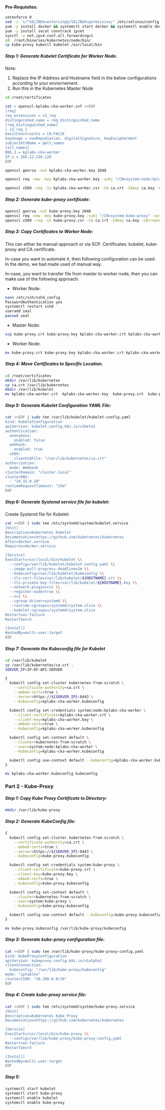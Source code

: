 #### Pre-Requisites:
```sh
setenforce 0
sed -i 's/^SELINUX=enforcing$/SELINUX=permissive/' /etc/selinux/config
yum -y install docker && systemctl start docker && systemctl enable docker
yum -y install socat conntrack ipset
sysctl -w net.ipv4.conf.all.forwarding=1
cd  /root/binaries/kubernetes/node/bin/
cp kube-proxy kubectl kubelet /usr/local/bin
```
##### Step 1: Generate Kubelet Certificate for Worker Node.

Note: 
   1. Replace the IP Address and Hostname field in the below configurations according to your enviornement. 
   2. Run this in the Kubernetes Master Node
```sh
cd /root/certificates
```

```sh
cat > openssl-kplabs-cka-worker.cnf <<EOF
[req]
req_extensions = v3_req
distinguished_name = req_distinguished_name
[req_distinguished_name]
[ v3_req ]
basicConstraints = CA:FALSE
keyUsage = nonRepudiation, digitalSignature, keyEncipherment
subjectAltName = @alt_names
[alt_names]
DNS.1 = kplabs-cka-worker
IP.1 = 165.22.216.120
EOF
```
```sh
openssl genrsa -out kplabs-cka-worker.key 2048
```
```sh
openssl req -new -key kplabs-cka-worker.key -subj "/CN=system:node:kplabs-cka-worker/O=system:nodes" -out kplabs-cka-worker.csr -config openssl-kplabs-cka-worker.cnf
```
```sh
openssl x509 -req -in kplabs-cka-worker.csr -CA ca.crt -CAkey ca.key -CAcreateserial  -out kplabs-cka-worker.crt -extensions v3_req -extfile openssl-kplabs-cka-worker.cnf -days 1000
```
##### Step 2: Generate kube-proxy certificate:
```sh
openssl genrsa -out kube-proxy.key 2048
openssl req -new -key kube-proxy.key -subj "/CN=system:kube-proxy" -out kube-proxy.csr
openssl x509 -req -in kube-proxy.csr -CA ca.crt -CAkey ca.key -CAcreateserial  -out kube-proxy.crt -days 1000
```
##### Step 3: Copy Certificates to Worker Node:

This can either be manual approach or via SCP.
Certificates: kubelet, kube-proxy and CA certificate.

In-case you want to automate it, then following configuration can be used. 
In the demo, we had made used of manual way.

In-case, you want to transfer file from master to worker node, then you can make use of the following approach:

- Worker Node:
```sh
nano /etc/ssh/sshd_config
PasswordAuthentication yes
systemctl restart sshd
useradd zeal
passwd zeal
```
- Master Node:
```sh
scp kube-proxy.crt kube-proxy.key kplabs-cka-worker.crt kplabs-cka-worker.key ca.crt zeal@IP-WORKER-NODE:/tmp
```
- Worker Node:
```sh
mv kube-proxy.crt kube-proxy.key kplabs-cka-worker.crt kplabs-cka-worker.key ca.crt /root/certificates
```
##### Step 4: Move Certificates to Specific Location.
```sh
cd /root/certificates
mkdir /var/lib/kubernetes
cp ca.crt /var/lib/kubernetes
mkdir /var/lib/kubelet
mv kplabs-cka-worker.crt  kplabs-cka-worker.key  kube-proxy.crt  kube-proxy.key /var/lib/kubelet/
```
##### Step 5: Generate Kubelet Configuration YAML File:
```sh
cat <<EOF | sudo tee /var/lib/kubelet/kubelet-config.yaml
kind: KubeletConfiguration
apiVersion: kubelet.config.k8s.io/v1beta1
authentication:
  anonymous:
    enabled: false
  webhook:
    enabled: true
  x509:
    clientCAFile: "/var/lib/kubernetes/ca.crt"
authorization:
  mode: Webhook
clusterDomain: "cluster.local"
clusterDNS:
  - "10.32.0.10"
runtimeRequestTimeout: "15m"
EOF
```
##### Step 6: Generate Systemd service file for kubelet:

Create Systemd file for Kubelet:
```sh
cat <<EOF | sudo tee /etc/systemd/system/kubelet.service
[Unit]
Description=Kubernetes Kubelet
Documentation=https://github.com/kubernetes/kubernetes
After=docker.service
Requires=docker.service

[Service]
ExecStart=/usr/local/bin/kubelet \\
  --config=/var/lib/kubelet/kubelet-config.yaml \\
  --image-pull-progress-deadline=2m \\
  --kubeconfig=/var/lib/kubelet/kubeconfig \\
  --tls-cert-file=/var/lib/kubelet/${HOSTNAME}.crt \\
  --tls-private-key-file=/var/lib/kubelet/${HOSTNAME}.key \\
  --network-plugin=cni \\
  --register-node=true \\
  --v=2 \\
  --cgroup-driver=systemd \\
  --runtime-cgroups=/systemd/system.slice \\
  --kubelet-cgroups=/systemd/system.slice
Restart=on-failure
RestartSec=5

[Install]
WantedBy=multi-user.target
EOF
```
##### Step 7: Generate the Kubeconfig file for Kubelet

```sh
cd /var/lib/kubelet
cp /var/lib/kubernetes/ca.crt .
SERVER_IP=IP-OF-API-SERVER  
```
```sh
{
  kubectl config set-cluster kubernetes-from-scratch \
    --certificate-authority=ca.crt \
    --embed-certs=true \
    --server=https://${SERVER_IP}:6443 \
    --kubeconfig=kplabs-cka-worker.kubeconfig

  kubectl config set-credentials system:node:kplabs-cka-worker \
    --client-certificate=kplabs-cka-worker.crt \
    --client-key=kplabs-cka-worker.key \
    --embed-certs=true \
    --kubeconfig=kplabs-cka-worker.kubeconfig

  kubectl config set-context default \
    --cluster=kubernetes-from-scratch \
    --user=system:node:kplabs-cka-worker \
    --kubeconfig=kplabs-cka-worker.kubeconfig

  kubectl config use-context default --kubeconfig=kplabs-cka-worker.kubeconfig
}
```
```sh
mv kplabs-cka-worker.kubeconfig kubeconfig
```
### Part 2 - Kube-Proxy 

##### Step 1: Copy Kube Proxy Certificate to Directory:
```sh
mkdir /var/lib/kube-proxy

```
##### Step 2: Generate KubeConfig file:
```sh
{
  kubectl config set-cluster kubernetes-from-scratch \
    --certificate-authority=ca.crt \
    --embed-certs=true \
    --server=https://${SERVER_IP}:6443 \
    --kubeconfig=kube-proxy.kubeconfig

  kubectl config set-credentials system:kube-proxy \
    --client-certificate=kube-proxy.crt \
    --client-key=kube-proxy.key \
    --embed-certs=true \
    --kubeconfig=kube-proxy.kubeconfig

  kubectl config set-context default \
    --cluster=kubernetes-from-scratch \
    --user=system:kube-proxy \
    --kubeconfig=kube-proxy.kubeconfig

  kubectl config use-context default --kubeconfig=kube-proxy.kubeconfig
}
```
```sh
mv kube-proxy.kubeconfig /var/lib/kube-proxy/kubeconfig
```
##### Step 3: Generate kube-proxy configuration file:
```sh
cat <<EOF | sudo tee /var/lib/kube-proxy/kube-proxy-config.yaml
kind: KubeProxyConfiguration
apiVersion: kubeproxy.config.k8s.io/v1alpha1
clientConnection:
  kubeconfig: "/var/lib/kube-proxy/kubeconfig"
mode: "iptables"
clusterCIDR: "10.200.0.0/16"
EOF
```
##### Step 4: Create kube-proxy service file:
```sh
cat <<EOF | sudo tee /etc/systemd/system/kube-proxy.service
[Unit]
Description=Kubernetes Kube Proxy
Documentation=https://github.com/kubernetes/kubernetes

[Service]
ExecStart=/usr/local/bin/kube-proxy \\
  --config=/var/lib/kube-proxy/kube-proxy-config.yaml
Restart=on-failure
RestartSec=5

[Install]
WantedBy=multi-user.target
EOF
```

##### Step 5:
```sh
systemctl start kubelet
systemctl start kube-proxy
systemctl enable kubelet
systemctl enable kube-proxy
```
